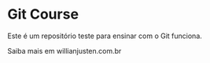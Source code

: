 # Git Course

Este é um repositório teste para ensinar com o Git funciona.

Saiba mais em willianjusten.com.br
